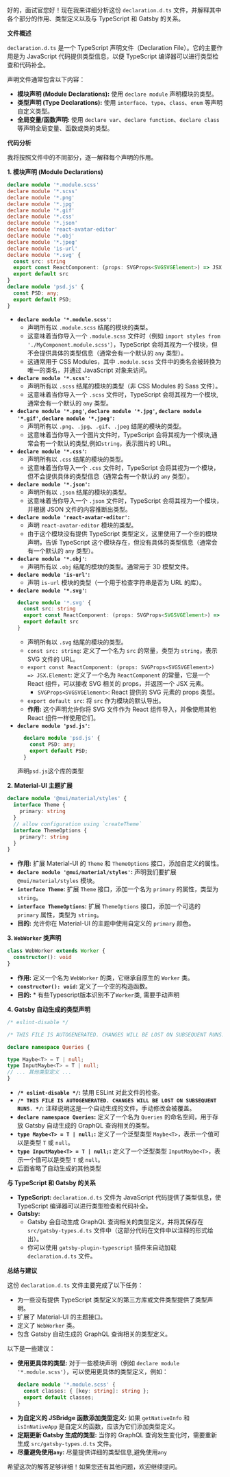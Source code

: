 好的，面试官您好！现在我来详细分析这份 `declaration.d.ts` 文件，并解释其中各个部分的作用、类型定义以及与 TypeScript 和 Gatsby 的关系。

**文件概述**

`declaration.d.ts` 是一个 TypeScript 声明文件（Declaration File）。它的主要作用是为 JavaScript 代码提供类型信息，以便 TypeScript 编译器可以进行类型检查和代码补全。

声明文件通常包含以下内容：

*   **模块声明 (Module Declarations):**  使用 `declare module` 声明模块的类型。
*   **类型声明 (Type Declarations):**  使用 `interface`、`type`、`class`、`enum` 等声明自定义类型。
*   **全局变量/函数声明:** 使用 `declare var`、`declare function`、`declare class` 等声明全局变量、函数或类的类型。

**代码分析**

我将按照文件中的不同部分，逐一解释每个声明的作用。

**1. 模块声明 (Module Declarations)**

```typescript
declare module '*.module.scss'
declare module '*.scss'
declare module '*.png'
declare module '*.jpg'
declare module '*.gif'
declare module '*.css'
declare module '*.json'
declare module 'react-avatar-editor'
declare module '*.obj'
declare module '*.jpeg'
declare module 'is-url'
declare module '*.svg' {
  const src: string
  export const ReactComponent: (props: SVGProps<SVGSVGElement>) => JSX.Element
  export default src
}
declare module 'psd.js' {
  const PSD: any;
  export default PSD;
}
```

*   **`declare module '*.module.scss'`:**
    *   声明所有以 `.module.scss` 结尾的模块的类型。
    *   这意味着当你导入一个 `.module.scss` 文件时（例如 `import styles from './MyComponent.module.scss'`），TypeScript 会将其视为一个模块，但不会提供具体的类型信息（通常会有一个默认的 `any` 类型）。
    *   这通常用于 CSS Modules，其中 `.module.scss` 文件中的类名会被转换为唯一的类名，并通过 JavaScript 对象来访问。
*   **`declare module '*.scss'`:**
    *   声明所有以 `.scss` 结尾的模块的类型（非 CSS Modules 的 Sass 文件）。
    *   这意味着当你导入一个 `.scss` 文件时，TypeScript 会将其视为一个模块,通常会有一个默认的 `any` 类型。
*   **`declare module '*.png'`, `declare module '*.jpg'`, `declare module '*.gif'`, `declare module '*.jpeg'`:**
    *   声明所有以 `.png`、`.jpg`、`.gif`、`.jpeg` 结尾的模块的类型。
    *   这意味着当你导入一个图片文件时，TypeScript 会将其视为一个模块,通常会有一个默认的类型,例如`string`，表示图片的 URL。
*   **`declare module '*.css'`:**
    *   声明所有以 `.css` 结尾的模块的类型。
    *   这意味着当你导入一个 `.css` 文件时，TypeScript 会将其视为一个模块，但不会提供具体的类型信息（通常会有一个默认的 `any` 类型）。
*   **`declare module '*.json'`:**
    *   声明所有以 `.json` 结尾的模块的类型。
    *   这意味着当你导入一个 `.json` 文件时，TypeScript 会将其视为一个模块，并根据 JSON 文件的内容推断出类型。
*   **`declare module 'react-avatar-editor'`:**
    *   声明 `react-avatar-editor` 模块的类型。
    *   由于这个模块没有提供 TypeScript 类型定义，这里使用了一个空的模块声明，告诉 TypeScript 这个模块存在，但没有具体的类型信息（通常会有一个默认的 `any` 类型）。
*   **`declare module '*.obj'`:**
       *  声明所有以 `.obj` 结尾的模块的类型。通常用于 3D 模型文件。
*   **`declare module 'is-url'`:**
    *   声明 `is-url` 模块的类型（一个用于检查字符串是否为 URL 的库）。
*   **`declare module '*.svg'`:**
    ```typescript
    declare module '*.svg' {
      const src: string
      export const ReactComponent: (props: SVGProps<SVGSVGElement>) => JSX.Element
      export default src
    }
    ```
    *   声明所有以 `.svg` 结尾的模块的类型。
    *   `const src: string`:  定义了一个名为 `src` 的常量，类型为 `string`，表示 SVG 文件的 URL。
    *   `export const ReactComponent: (props: SVGProps<SVGSVGElement>) => JSX.Element`:  定义了一个名为 `ReactComponent` 的常量，它是一个 React 组件，可以接收 SVG 相关的 props，并返回一个 JSX 元素。
        *   `SVGProps<SVGSVGElement>`:  React 提供的 SVG 元素的 props 类型。
    *   `export default src`:  将 `src` 作为模块的默认导出。
    *   **作用:**  这个声明允许你将 SVG 文件作为 React 组件导入，并像使用其他 React 组件一样使用它们。
*   **`declare module 'psd.js'`:**
      ```typescript
        declare module 'psd.js' {
          const PSD: any;
          export default PSD;
        }
      ```
    声明`psd.js`这个库的类型

**2. Material-UI 主题扩展**

```typescript
declare module '@mui/material/styles' {
  interface Theme {
    primary: string
  }
  // allow configuration using `createTheme`
  interface ThemeOptions {
    primary?: string
  }
}
```

*   **作用:**  扩展 Material-UI 的 `Theme` 和 `ThemeOptions` 接口，添加自定义的属性。
*   **`declare module '@mui/material/styles'`:**  声明我们要扩展 `@mui/material/styles` 模块。
*   **`interface Theme`:**  扩展 `Theme` 接口，添加一个名为 `primary` 的属性，类型为 `string`。
*   **`interface ThemeOptions`:**  扩展 `ThemeOptions` 接口，添加一个可选的 `primary` 属性，类型为 `string`。
*   **目的:**  允许你在 Material-UI 的主题中使用自定义的 `primary` 颜色。

**3. `WebWorker` 类声明**

```typescript
class WebWorker extends Worker {
  constructor(): void
}
```

*   **作用:**  定义一个名为 `WebWorker` 的类，它继承自原生的 `Worker` 类。
*   **`constructor(): void`:**  定义了一个空的构造函数。
*    **目的:**
    *   有些Typescript版本识别不了`Worker`类, 需要手动声明

**4. Gatsby 自动生成的类型声明**

```typescript
/* eslint-disable */

/* THIS FILE IS AUTOGENERATED. CHANGES WILL BE LOST ON SUBSEQUENT RUNS. */

declare namespace Queries {

type Maybe<T> = T | null;
type InputMaybe<T> = T | null;
// ... 其他类型定义 ...
}
```

*   **`/* eslint-disable */`:**  禁用 ESLint 对此文件的检查。
*   **`/* THIS FILE IS AUTOGENERATED. CHANGES WILL BE LOST ON SUBSEQUENT RUNS. */`:**  注释说明这是一个自动生成的文件，手动修改会被覆盖。
*   **`declare namespace Queries`:**  定义了一个名为 `Queries` 的命名空间，用于存放 Gatsby 自动生成的 GraphQL 查询相关的类型。
*   **`type Maybe<T> = T | null;`:**  定义了一个泛型类型 `Maybe<T>`，表示一个值可以是类型 `T` 或 `null`。
*   **`type InputMaybe<T> = T | null;`:** 定义了一个泛型类型 `InputMaybe<T>`，表示一个值可以是类型 `T` 或 `null`。
*    后面省略了自动生成的其他类型

**与 TypeScript 和 Gatsby 的关系**

*   **TypeScript:**  `declaration.d.ts` 文件为 JavaScript 代码提供了类型信息，使 TypeScript 编译器可以进行类型检查和代码补全。
*   **Gatsby:**
    *   Gatsby 会自动生成 GraphQL 查询相关的类型定义，并将其保存在 `src/gatsby-types.d.ts` 文件中（这部分代码在文件中以注释的形式给出）。
    *   你可以使用 `gatsby-plugin-typescript` 插件来自动加载 `declaration.d.ts` 文件。

**总结与建议**

这份 `declaration.d.ts` 文件主要完成了以下任务：

*   为一些没有提供 TypeScript 类型定义的第三方库或文件类型提供了类型声明。
*   扩展了 Material-UI 的主题接口。
*   定义了 `WebWorker` 类。
*   包含 Gatsby 自动生成的 GraphQL 查询相关的类型定义。

以下是一些建议：

*   **使用更具体的类型:**  对于一些模块声明（例如 `declare module '*.module.scss'`），可以使用更具体的类型定义，例如：
    ```typescript
    declare module '*.module.scss' {
      const classes: { [key: string]: string };
      export default classes;
    }
    ```
*   **为自定义的 JSBridge 函数添加类型定义:**  如果 `getNativeInfo` 和 `isInNativeApp` 是自定义的函数，应该为它们添加类型定义。
*   **定期更新 Gatsby 生成的类型:**  当你的 GraphQL 查询发生变化时，需要重新生成 `src/gatsby-types.d.ts` 文件。
*  **尽量避免使用`any`:** 尽量提供详细的类型信息,避免使用`any`

希望这次的解答足够详细！如果您还有其他问题，欢迎继续提问。
